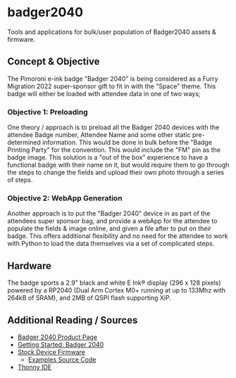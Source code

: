 # badger2040
Tools and applications for bulk/user population of Badger2040 assets &amp; firmware.

## Concept & Objective

The Pimoroni e-ink badge "Badger 2040" is being considered as a Furry Migration 2022 super-sponsor gift to fit in with the "Space" theme. This badge will either be loaded with attendee data in one of two ways;

### Objective 1: Preloading

One theory / approach is to preload all the Badger 2040 devices with the attendee Badge number, Attendee Name and some other static pre-determined information. This would be done in bulk before the "Badge Printing Party" for the convention. This would include the "FM" pin as the badge image. This solution is a "out of the box" experience to have a functional badge with their name on it, but would require them to go through the steps to change the fields and upload their own photo through a series of steps.

### Objective 2: WebApp Generation

Another approach is to put the "Badger 2040" device in as part of the attendees super sponsor bag, and provide a webApp for the attendee to populate the fields & image online, and given a file after to put on their badge. This offers additional flexibility and no need for the attendee to work with Python to load the data themselves via a set of complicated steps.

## Hardware

The badge sports a 2.9" black and white E Ink® display (296 x 128 pixels) powered by a RP2040 (Dual Arm Cortex M0+ running at up to 133Mhz with 264kB of SRAM), and 2MB of QSPI flash supporting XiP.


## Additional Reading / Sources

- [Badger 2040 Product Page](https://shop.pimoroni.com/products/badger-2040)
- [Getting Started: Badger 2040](https://learn.pimoroni.com/article/getting-started-with-badger-2040)
- [Stock Device Firmware](https://github.com/pimoroni/pimoroni-pico/releases)
   - [Examples Source Code](https://github.com/pimoroni/pimoroni-pico/tree/main/micropython/examples/badger2040) 
- [Thonny IDE](https://thonny.org/)
